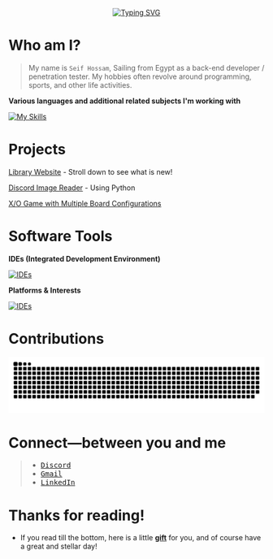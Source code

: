 <p align="center">
  <a href="https://git.io/typing-svg"><img src="https://readme-typing-svg.demolab.com?font=Fira+Code&pause=1000&width=435&lines=I'm+Seif;Junior+Penetration+Tester" alt="Typing SVG" /></a>
</p>

# Who am I?
> My name is `Seif Hossam`, Sailing from Egypt as a back-end developer / penetration tester. My hobbies often revolve around programming, sports, and other life activities.

**Various languages and additional related subjects I'm working with**

[![My Skills](https://skillicons.dev/icons?i=js,css,html,java,py,react,git,nodejs,cpp,django,md&perline=10)](https://skillicons.dev)

# **Projects**

[Library Website](https://github.com/seif8886/Library-Website) - Stroll down to see what is new!

[Discord Image Reader](https://github.com/seif8886/Discord---Image-Reader) - Using Python

[X/O Game with Multiple Board Configurations](https://github.com/seif8886/X-O-Game-with-Multiple-Board-Configurations)

# Software Tools

**IDEs (Integrated Development Environment)**

[![IDEs](https://skillicons.dev/icons?i=vscode,visualstudio,intellij,clion,pycharm,vmware,notion)](https://skillicons.dev)

**Platforms & Interests**

[![IDEs](https://skillicons.dev/icons?i=discord,gmail,github,ps)](https://skillicons.dev)

# Contributions
<div align="center">
  <img alt="snake eating my contributions" src="https://raw.githubusercontent.com/FoUnDeRR/FoUnDeRR/output/github-contribution-grid-snake.svg" />
</div>

# Connect—between you and me
> - <kbd>[Discord](theoriginalseif)</kbd>
> - <kbd>[Gmail](seif.hossameldein@gmail.com)</kbd>
> - <kbd>[LinkedIn](https://www.linkedin.com/in/seif-hossam-387897249/)</kbd>

# Thanks for reading!
- If you read till the bottom, here is a little **[gift](https://youtu.be/ddIYuXHpKpA?si=DUvI32CCVcn3dr1o)** for you, and of course have a great and stellar day!
